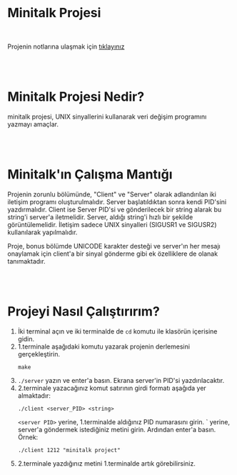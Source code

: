 <br>

# Minitalk Projesi
<br>

Projenin notlarına ulaşmak için [tıklayınız](https://github.com/nisaunnu/42_School_Curses/blob/minitalk/notes.md)

<br></br>

# Minitalk Projesi Nedir?
minitalk projesi, UNIX sinyallerini kullanarak veri değişim programını yazmayı amaçlar.

<br></br>

# Minitalk'ın Çalışma Mantığı
Projenin zorunlu bölümünde, "Client" ve "Server" olarak adlandırılan iki iletişim programı oluşturulmalıdır. Server başlatıldıktan sonra kendi PID'sini yazdırmalıdır. Client ise Server PID'si ve gönderilecek bir string alarak bu string'i server'a iletmelidir. Server, aldığı string'i hızlı bir şekilde görüntülemelidir. İletişim sadece UNIX sinyalleri (SIGUSR1 ve SIGUSR2) kullanılarak yapılmalıdır.

Proje, bonus bölümde UNICODE karakter desteği ve server'ın her mesajı onaylamak için client'a bir sinyal gönderme gibi ek özelliklere de olanak tanımaktadır.

<br></br>

# Projeyi Nasıl Çalıştırırım?
1.  İki terminal açın ve iki terminalde de ```cd``` komutu ile klasörün içerisine gidin.
2.  1.terminale aşağıdaki komutu yazarak projenin derlemesini gerçekleştirin.
	```
	make
	```
3.  `./server` yazın ve enter'a basın. Ekrana server'in PID'si yazdırılacaktır.
4.  2.terminale yazacağınız komut satırının girdi formatı aşağıda yer almaktadır:
	```
	./client <server_PID> <string>
	```
	`<server PID>` yerine, 1.terminalde aldığınız PID numarasını girin. `<string> yerine, server'a göndermek istediğiniz metini girin. Ardından enter'a basın. Örnek:
	```
	./client 1212 "minitalk project"
	```
1.  2.terminale yazdığınız metini 1.terminalde artık görebilirsiniz.
 
